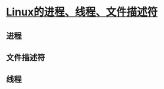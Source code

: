 # [Linux的进程、线程、文件描述符](https://labuladong.gitbook.io/algo/di-wu-zhang-ji-suan-ji-ji-shu/linux-jin-cheng)

## 进程

## 文件描述符

## 线程

